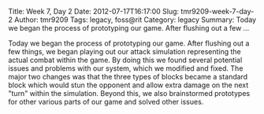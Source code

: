 Title: Week 7, Day 2
Date: 2012-07-17T16:17:00
Slug: tmr9209-week-7-day-2
Author: tmr9209
Tags: legacy, foss@rit
Category: legacy
Summary: Today we began the process of prototyping our game. After flushing out a few ... 

Today we began the process of prototyping our game. After flushing out a few
things, we began playing out our attack simulation representing the actual
combat within the game. By doing this we found several potential issues and
problems with our system, which we modified and fixed. The major two changes
was that the three types of blocks became a standard block which would stun
the opponent and allow extra damage on the next "turn" within the simulation.
Beyond this, we also brainstormed prototypes for other various parts of our
game and solved other issues.

